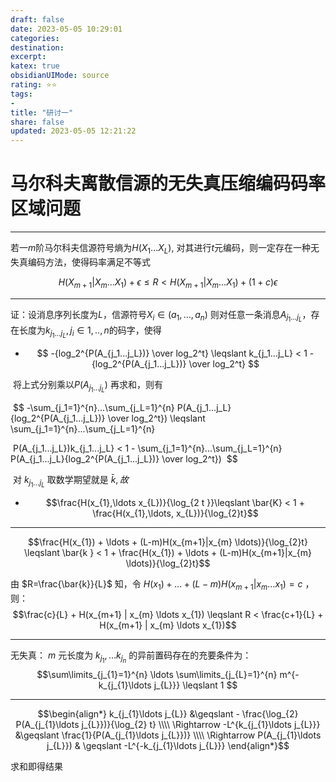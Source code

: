 ```yaml
---
draft: false
date: 2023-05-05 10:29:01
categories: 
destination: 
excerpt: 
katex: true
obsidianUIMode: source
rating: ⭐⭐
tags:  
- 
title: "研讨一"
share: false
updated: 2023-05-05 12:21:22
---
```


# 马尔科夫离散信源的无失真压缩编码码率区域问题

---

若一$m$阶马尔科夫信源符号熵为$H(X_1...X_L)$, 对其进行$t$元编码，则一定存在一种无失真编码方法，使得码率满足不等式

$$ H(X_{m+1}|X_m...X_1) + \epsilon \leqslant R < H(X_{m+1}|X_m...X_1) + (1+c)\epsilon $$

---

证：设消息序列长度为$L$，信源符号$X_i \in (a_1, ..., a_n)$ 则对任意一条消息$A_{j_1...j_L}$，存在长度为$k_{j_1...j_L} , j_i \in {1,..,n}$的码字，使得

+ $$ -{log_2^{P(A_{j_1...j_L})} \over log_2^t} \leqslant k_{j_1...j_L} < 1 -{log_2^{P(A_{j_1...j_L})} \over log_2^t} $$

 将上式分别乘以$P(A_{j_1...j_L})$ 再求和，则有

 $$ -\sum_{j_1=1}^{n}...\sum_{j_L=1}^{n} P(A_{j_1...j_L}{log_2^{P(A_{j_1...j_L})} \over log_2^t}) \leqslant \sum_{j_1=1}^{n}...\sum_{j_L=1}^{n}

 P(A_{j_1...j_L})k_{j_1...j_L} < 1 - \sum_{j_1=1}^{n}...\sum_{j_L=1}^{n} P(A_{j_1...j_L}{log_2^{P(A_{j_1...j_L})} \over log_2^t})  $$

 对 $k_{j_1...j_L}$ 取数学期望就是 $\bar k, 故$

+ $$\frac{H(x_{1},\ldots x_{L})}{\log_{2 t }}\leqslant \bar{K}  < 1 + \frac{H(x_{1},\ldots, x_{L})}{\log_{2}t}$$

---

$$\frac{H(x_{1}) + \ldots + (L-m)H(x_{m+1}|x_{m} \ldots)}{\log_{2}t}  \leqslant \bar{k } < 1 + \frac{H(x_{1}) + \ldots + (L-m)H(x_{m+1}|x_{m} \ldots)}{\log_{2}t}$$

由 $R=\frac{\bar{k}}{L}$ 知，令 $H(x_{1}) + \ldots + (L-m)H(x_{m+1}|x_{m} \ldots x_{1})=c$ ，则：
$$\frac{c}{L} + H(x_{m+1} | x_{m} \ldots x_{1}) \leqslant R < \frac{c+1}{L} +  H(x_{m+1} | x_{m} \ldots x_{1})$$

---

无失真：
$m$ 元长度为 $k_{j_{1}}, \ldots k_{j_{n}}$  的异前置码存在的充要条件为：
$$\sum\limits_{j_{1}=1}^{n} \ldots \sum\limits_{j_{L}=1}^{n} m^{-k_{j_{1}\ldots j_{L}}} \leqslant 1 $$

---

$$\begin{align*}
k_{j_{1}\ldots j_{L}} &\geqslant - \frac{\log_{2} P(A_{j_{1}\ldots j_{L}})}{\log_{2} t} \\\\
\Rightarrow -L^{k_{j_{1}\ldots j_{L}}} &\geqslant \frac{1}{P(A_{j_{1}\ldots j_{L}})} \\\\
\Rightarrow P(A_{j_{1}\ldots j_{L}}) & \geqslant -L^{-k_{j_{1}\ldots j_{L}}}
\end{align*}$$

求和即得结果
